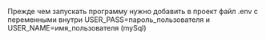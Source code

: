  Прежде чем запускать программу нужно добавить в проект файл .env с переменными внутри USER_PASS=пароль_пользователя и USER_NAME=имя_пользователя (mySql)

